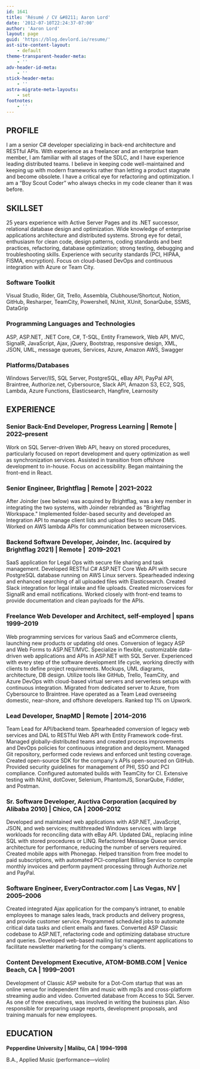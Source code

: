 ```yaml
---
id: 1641
title: 'Résumé / CV &#8211; Aaron Lord'
date: '2012-07-10T22:24:37-07:00'
author: 'Aaron Lord'
layout: page
guid: 'https://blog.devlord.io/resume/'
ast-site-content-layout:
    - default
theme-transparent-header-meta:
    - ''
adv-header-id-meta:
    - ''
stick-header-meta:
    - ''
astra-migrate-meta-layouts:
    - set
footnotes:
    - ''
---
```


<!-- wp:heading -->
<h2 class="wp-block-heading">PROFILE</h2>
<!-- /wp:heading -->

<!-- wp:paragraph -->
<p>I am a senior C# developer specializing in back-end architecture and RESTful APIs. With experience as a freelancer and an enterprise team member, I am familiar with all stages of the SDLC, and I have experience leading distributed teams. I believe in keeping code well-maintained and keeping up with modern frameworks rather than letting a product stagnate and become obsolete. I have a critical eye for refactoring and optimization. I am a “Boy Scout Coder” who always checks in my code cleaner than it was before.</p>
<!-- /wp:paragraph -->

<!-- wp:heading -->
<h2 class="wp-block-heading">SKILLSET</h2>
<!-- /wp:heading -->

<!-- wp:paragraph -->
<p>25 years experience with Active Server Pages and its .NET successor, relational database design and optimization. Wide knowledge of enterprise applications architecture and distributed systems. Strong eye for detail, enthusiasm for clean code, design patterns, coding standards and best practices, refactoring, database optimization; strong testing, debugging and troubleshooting skills. Experience with security standards (PCI, HIPAA, FISMA, encryption). Focus on cloud-based DevOps and continuous integration with Azure or Team City.</p>
<!-- /wp:paragraph -->

<!-- wp:heading {"level":3} -->
<h3 class="wp-block-heading"><b>Software Toolkit</b></h3>
<!-- /wp:heading -->

<!-- wp:paragraph -->
<p>Visual Studio, Rider, Git, Trello, Assembla, Clubhouse/Shortcut, Notion, GitHub, Resharper, TeamCity, Powershell, NUnit, XUnit, SonarQube, SSMS, DataGrip</p>
<!-- /wp:paragraph -->

<!-- wp:heading {"level":3} -->
<h3 class="wp-block-heading"><b>Programming Languages and Technologies</b></h3>
<!-- /wp:heading -->

<!-- wp:paragraph -->
<p>ASP, ASP.NET, .NET Core, C#, T-SQL, Entity Framework, Web API, MVC, SignalR, JavaScript, Ajax, jQuery, Bootstrap, responsive design, XML, JSON, UML, message queues, Services, Azure, Amazon AWS, Swagger</p>
<!-- /wp:paragraph -->

<!-- wp:heading {"level":3} -->
<h3 class="wp-block-heading"><b>Platforms/Databases</b></h3>
<!-- /wp:heading -->

<!-- wp:paragraph -->
<p>Windows Server/IIS, SQL Server, PostgreSQL, eBay API, PayPal API, Braintree, Authorize.net, Cybersource, Slack API, Amazon S3, EC2, SQS, Lambda, Azure Functions, Elasticsearch, Hangfire, Learnosity</p>
<!-- /wp:paragraph -->

<!-- wp:heading -->
<h2 class="wp-block-heading">EXPERIENCE</h2>
<!-- /wp:heading -->

<!-- wp:heading {"level":3} -->
<h3 class="wp-block-heading"><b>Senior Back-End Developer, Progress Learning | Remote | 2022–present</b></h3>
<!-- /wp:heading -->

<!-- wp:paragraph -->
<p>Work on SQL Server-driven Web API, heavy on stored procedures, particularly focused on report development and query optimization as well as synchronization services. Assisted in transition from offshore development to in-house. Focus on accessibility. Began maintaining the front-end in React.</p>
<!-- /wp:paragraph -->

<!-- wp:heading {"level":3} -->
<h3 class="wp-block-heading"><b>Senior Engineer, Brightflag | Remote | 2021–2022</b></h3>
<!-- /wp:heading -->

<!-- wp:paragraph -->
<p>After Joinder (see below) was acquired by Brightflag, was a key member in integrating the two systems, with Joinder rebranded as "Brightflag Workspace." Implemented folder-based security and developed an Integration API to manage client lists and upload files to secure DMS. Worked on AWS lambda APIs for communication between microservices.</p>
<!-- /wp:paragraph -->

<!-- wp:heading {"level":3} -->
<h3 class="wp-block-heading"><b>Backend Software Developer, Joinder, Inc. (acquired by Brightflag 2021) | Remote |&nbsp; 2019–2021</b></h3>
<!-- /wp:heading -->

<!-- wp:paragraph -->
<p>SaaS application for Legal Ops with secure file sharing and task management. Developed RESTful C# ASP.NET Core Web API with secure PostgreSQL database running on AWS Linux servers. Spearheaded indexing and enhanced searching of all uploaded files with Elasticsearch. Created Slack integration for legal intake and file uploads. Created microservices for SignalR and email notifications. Worked closely with front-end teams to provide documentation and clean payloads for the APIs.</p>
<!-- /wp:paragraph -->

<!-- wp:heading {"level":3} -->
<h3 class="wp-block-heading"><b>Freelance Web Developer and Architect, self-employed | spans 1999–2019</b></h3>
<!-- /wp:heading -->

<!-- wp:paragraph -->
<p>Web programming services for various SaaS and eCommerce clients, launching new products or updating old ones. Conversion of legacy ASP and Web Forms to ASP.NET/MVC. Specialize in flexible, customizable data-driven web applications and APIs in ASP.NET with SQL Server. Experienced with every step of the software development life cycle, working directly with clients to define project requirements. Mockups, UML diagrams, architecture, DB design. Utilize tools like GitHub, Trello, TeamCity, and Azure DevOps with cloud-based virtual servers and serverless setups with continuous integration. Migrated from dedicated server to Azure, from Cybersource to Braintree. Have operated as a Team Lead overseeing domestic, near-shore, and offshore developers. Ranked top 1% on Upwork.</p>
<!-- /wp:paragraph -->

<!-- wp:heading {"level":3} -->
<h3 class="wp-block-heading"><b>Lead Developer, SnapMD | Remote | 2014–2016</b></h3>
<!-- /wp:heading -->

<!-- wp:paragraph -->
<p>Team Lead for API/backend team. Spearheaded conversion of legacy web services and DAL to RESTful Web API with Entity Framework code-first. Managed globally-distributed teams and created process improvements and DevOps policies for continuous integration and deployment. Managed Git repository, performed code reviews and enforced unit testing coverage. Created open-source SDK for the company's APIs open-sourced on GitHub. Provided security guidelines for management of PHI, SSO and PCI compliance. Configured automated builds with TeamCity for CI. Extensive testing with NUnit, dotCover, Selenium, PhantomJS, SonarQube, Fiddler, and Postman.</p>
<!-- /wp:paragraph -->

<!-- wp:heading {"level":3} -->
<h3 class="wp-block-heading"><b>Sr. Software Developer, Auctiva Corporation (acquired by Alibaba 2010) | Chico, CA | 2006–2012</b></h3>
<!-- /wp:heading -->

<!-- wp:paragraph -->
<p>Developed and maintained web applications with ASP.NET, JavaScript, JSON, and web services; multithreaded Windows services with large workloads for reconciling data with eBay API. Updated DAL, replacing inline SQL with stored procedures or LINQ. Refactored Message Queue service architecture for performance, reducing the number of servers required. Created mobile apps with Phonegap. Helped transition from free model to paid subscriptions, with automated PCI-compliant Billing Service to compile monthly invoices and perform payment processing through Authorize.net and PayPal.</p>
<!-- /wp:paragraph -->

<!-- wp:heading {"level":3} -->
<h3 class="wp-block-heading"><b>Software Engineer, EveryContractor.com | Las Vegas, NV |&nbsp; 2005–2006</b></h3>
<!-- /wp:heading -->

<!-- wp:paragraph -->
<p>Created integrated Ajax application for the company’s intranet, to enable employees to manage sales leads, track products and delivery progress, and provide customer service. Programmed scheduled jobs to automate critical data tasks and client emails and faxes. Converted ASP Classic codebase to ASP.NET, refactoring code and optimizing database structure and queries. Developed web-based mailing list management applications to facilitate newsletter marketing for the company's clients.</p>
<!-- /wp:paragraph -->

<!-- wp:heading {"level":3} -->
<h3 class="wp-block-heading"><b>Content Development Executive, ATOM-BOMB.COM | Venice Beach, CA | 1999–2001</b></h3>
<!-- /wp:heading -->

<!-- wp:paragraph -->
<p>Development of Classic ASP website for a Dot-Com startup that was an online venue for independent film and music with mp3s and cross-platform streaming audio and video. Converted database from Access to SQL Server. As one of three executives, was involved in writing the business plan. Also responsible for preparing usage reports, development proposals, and training manuals for new employees.</p>
<!-- /wp:paragraph -->

<!-- wp:heading -->
<h2 class="wp-block-heading">EDUCATION</h2>
<!-- /wp:heading -->

<!-- wp:paragraph -->
<p><b>Pepperdine University | Malibu, CA | 1994–1998</b></p>
<!-- /wp:paragraph -->

<!-- wp:paragraph -->
<p>B.A., Applied Music (performance—violin)</p>
<!-- /wp:paragraph -->